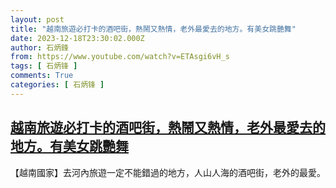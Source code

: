 ```yaml
---
layout: post
title: "越南旅遊必打卡的酒吧街，熱鬧又熱情，老外最愛去的地方。有美女跳艷舞"
date: 2023-12-18T23:30:02.000Z
author: 石炳鋒
from: https://www.youtube.com/watch?v=ETAsgi6vH_s
tags: [ 石炳锋 ]
comments: True
categories: [ 石炳锋 ]
---
```

<!--1702942202000-->
[越南旅遊必打卡的酒吧街，熱鬧又熱情，老外最愛去的地方。有美女跳艷舞](https://www.youtube.com/watch?v=ETAsgi6vH_s)
------

<div>
【越南國家】去河內旅遊一定不能錯過的地方，人山人海的酒吧街，老外的最愛。
</div>
